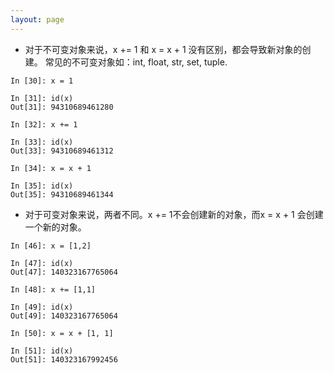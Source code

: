 ```yaml
---
layout: page
---
```


* 对于不可变对象来说，x += 1 和 x = x + 1 没有区别，都会导致新对象的创建。
常见的不可变对象如：int, float, str, set, tuple.

```
In [30]: x = 1

In [31]: id(x)
Out[31]: 94310689461280

In [32]: x += 1

In [33]: id(x)
Out[33]: 94310689461312

In [34]: x = x + 1

In [35]: id(x)
Out[35]: 94310689461344
```

* 对于可变对象来说，两者不同。x += 1不会创建新的对象，而x = x + 1 会创建一个新的对象。

```
In [46]: x = [1,2]

In [47]: id(x)
Out[47]: 140323167765064

In [48]: x += [1,1]

In [49]: id(x)
Out[49]: 140323167765064

In [50]: x = x + [1, 1]

In [51]: id(x)
Out[51]: 140323167992456
```